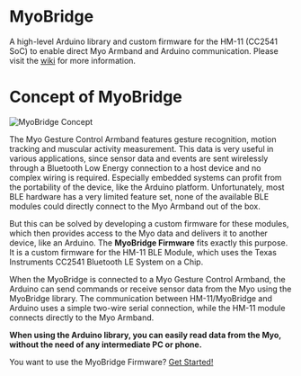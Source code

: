 # MyoBridge

A high-level Arduino library and custom firmware for the HM-11 (CC2541 SoC) to enable direct Myo Armband and Arduino communication.
Please visit the [wiki](https://github.com/vroland/MyoBridge/wiki) for more information.

# Concept of MyoBridge

![MyoBridge Concept](https://raw.githubusercontent.com/wiki/vroland/MyoBridge/images/wiki/mbconcept.png)

The Myo Gesture Control Armband features gesture recognition, motion tracking and muscular activity measurement. 
This data is very useful in various applications, since sensor data and events are sent wirelessly through a Bluetooth Low Energy
connection to a host device and no complex wiring is required. Especially embedded systems can profit from the portability 
of the device, like the Arduino platform. Unfortunately, most BLE hardware has a very limited feature set, none of the
available BLE modules could directly connect to the Myo Armband out of the box. 

But this can be solved by developing a custom firmware for these modules, which then provides access to the Myo data
and delivers it to another device, like an Arduino. The **MyoBridge Firmware** fits exactly this purpose. 
It is a custom firmware for the HM-11 BLE Module, which uses the Texas Instruments CC2541 Bluetooth LE System on a Chip. 

When the MyoBridge is connected to a Myo Gesture Control Armband, the Arduino can send commands or receive
sensor data from the Myo using the MyoBridge library. The communication between HM-11/MyoBridge and Arduino uses
a simple two-wire serial connection, while the HM-11 module connects directly to the Myo Armband.

**When using the Arduino library, you can easily read data from the Myo, without the need of any intermediate
PC or phone.**

You want to use the MyoBridge Firmware? [Get Started!](https://github.com/vroland/MyoBridge/wiki/Getting-Started-with-MyoBridge-Firmware)
